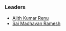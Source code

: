 ### Leaders
* [Ajith Kumar Renu](mailto:ajith.renu@owasp.org)
* [Sai Madhavan Ramesh](mailto:sai.ramesh@owasp.orf)
